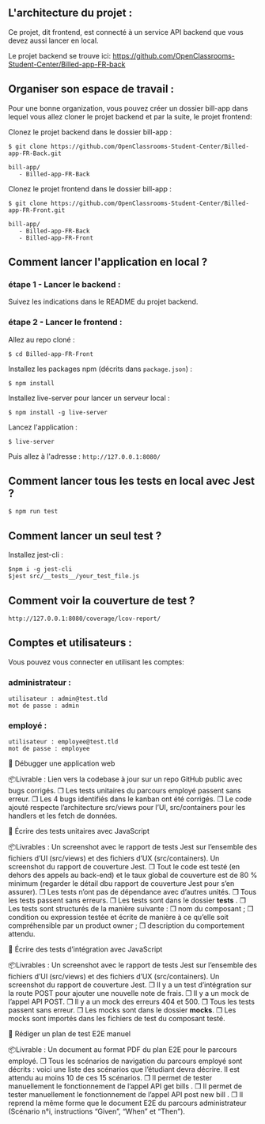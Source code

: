 ## L'architecture du projet :

Ce projet, dit frontend, est connecté à un service API backend que vous devez aussi lancer en local.

Le projet backend se trouve ici: https://github.com/OpenClassrooms-Student-Center/Billed-app-FR-back

## Organiser son espace de travail :

Pour une bonne organization, vous pouvez créer un dossier bill-app dans lequel vous allez cloner le projet backend et par la suite, le projet frontend:

Clonez le projet backend dans le dossier bill-app :

```
$ git clone https://github.com/OpenClassrooms-Student-Center/Billed-app-FR-Back.git
```

```
bill-app/
   - Billed-app-FR-Back
```

Clonez le projet frontend dans le dossier bill-app :

```
$ git clone https://github.com/OpenClassrooms-Student-Center/Billed-app-FR-Front.git
```

```
bill-app/
   - Billed-app-FR-Back
   - Billed-app-FR-Front
```

## Comment lancer l'application en local ?

### étape 1 - Lancer le backend :

Suivez les indications dans le README du projet backend.

### étape 2 - Lancer le frontend :

Allez au repo cloné :

```
$ cd Billed-app-FR-Front
```

Installez les packages npm (décrits dans `package.json`) :

```
$ npm install
```

Installez live-server pour lancer un serveur local :

```
$ npm install -g live-server
```

Lancez l'application :

```
$ live-server
```

Puis allez à l'adresse : `http://127.0.0.1:8080/`

## Comment lancer tous les tests en local avec Jest ?

```
$ npm run test
```

## Comment lancer un seul test ?

Installez jest-cli :

```
$npm i -g jest-cli
$jest src/__tests__/your_test_file.js
```

## Comment voir la couverture de test ?

`http://127.0.0.1:8080/coverage/lcov-report/`

## Comptes et utilisateurs :

Vous pouvez vous connecter en utilisant les comptes:

### administrateur :

```
utilisateur : admin@test.tld
mot de passe : admin
```

### employé :

```
utilisateur : employee@test.tld
mot de passe : employee
```

🎯 Débugger une application web

📦Livrable : Lien vers la codebase à jour sur un repo GitHub public avec bugs corrigés.
❒ Les tests unitaires du parcours employé passent sans erreur.
❒ Les 4 bugs identifiés dans le kanban ont été corrigés.
❒ Le code ajouté respecte l’architecture src/views pour l’UI, src/containers pour les handlers et les fetch de données.

🎯 Écrire des tests unitaires avec JavaScript

📦Livrables :
Un screenshot avec le rapport de tests Jest sur l’ensemble des fichiers d’UI (src/views) et des fichiers d’UX (src/containers).
Un screenshot du rapport de couverture Jest.
❒ Tout le code est testé (en dehors des appels au back-end) et le taux global de couverture est de 80 % minimum (regarder le détail dbu rapport de couverture Jest pour s’en assurer).
❒ Les tests n’ont pas de dépendance avec d’autres unités.
❒ Tous les tests passent sans erreurs.
❒ Les tests sont dans le dossier **tests** .
❒ Les tests sont structurés de la manière suivante :
❒ nom du composant ;
❒ condition ou expression testée et écrite de manière à ce qu’elle soit compréhensible par un product owner ;
❒ description du comportement attendu.

🎯 Écrire des tests d’intégration avec JavaScript

📦Livrables :
Un screenshot avec le rapport de tests Jest sur l’ensemble des fichiers d’UI (src/views) et des fichiers d’UX (src/containers).
Un screenshot du rapport de couverture Jest.
❒ Il y a un test d’intégration sur la route POST pour ajouter une nouvelle note de frais.
❒ Il y a un mock de l’appel API POST.
❒ Il y a un mock des erreurs 404 et 500.
❒ Tous les tests passent sans erreur.
❒ Les mocks sont dans le dossier **mocks**.
❒ Les mocks sont importés dans les fichiers de test du composant testé.

🎯 Rédiger un plan de test E2E manuel

📦Livrable : Un document au format PDF du plan E2E pour le parcours employé.
❒ Tous les scénarios de navigation du parcours employé sont décrits : voici une liste des scénarios que l’étudiant devra décrire. Il est attendu au moins 10 de ces 15 scénarios.
❒ Il permet de tester manuellement le fonctionnement de l’appel API get bills .
❒ Il permet de tester manuellement le fonctionnement de l’appel API post new bill .
❒ Il reprend la même forme que le document E2E du parcours administrateur (Scénario n°i, instructions “Given”, “When” et “Then”).
